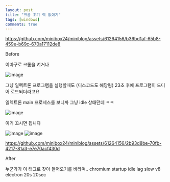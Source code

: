 ```yaml
---
layout: post
title: "크롬 초기 렉 없애기"
tags: [windows]
comments: true
---
```


https://github.com/minibox24/miniblog/assets/61264156/b36bd1af-65b8-459e-b69c-670a17112de8

Before

이따구로 크롬을 켜거나

![image](https://github.com/minibox24/miniblog/assets/61264156/07f72698-5b83-4788-9c5f-42d8a9c49507)

그냥 일렉트론 프로그램을 실행할때도 (디스코드도 해당됨)
23초 후에 프로그램이 드디어 로드되더라고요

일렉트론 main 프로세스를 보니까 그냥 idle 상태던데 ㅋㅋ

![image](https://github.com/minibox24/miniblog/assets/61264156/38be7e25-5dd1-4731-b6f2-0d870b515e92)

이거 끄시면 됩니다

![image](https://github.com/minibox24/miniblog/assets/61264156/dcc76425-f126-4dcc-bb6b-1852a181a30b)
![image](https://github.com/minibox24/miniblog/assets/61264156/e592ed4a-52da-4e40-aa44-38855af96b4e)




https://github.com/minibox24/miniblog/assets/61264156/2b93d8be-70fb-4217-81a3-e7e70acf430d

After



누군가가 이 태그로 찾아 들어오기를 바라며..
chromium startup idle lag slow v8 electron 20s 20sec
